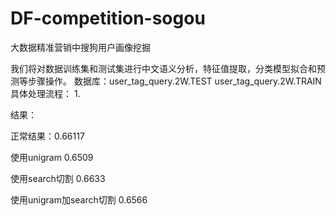 # DF-competition-sogou
大数据精准营销中搜狗用户画像挖掘

我们将对数据训练集和测试集进行中文语义分析，特征值提取，分类模型拟合和预测等步骤操作。
数据库：user_tag_query.2W.TEST user_tag_query.2W.TRAIN
具体处理流程：
1. 


结果：


正常结果：0.66117

使用unigram 0.6509

使用search切割 0.6633

使用unigram加search切割 0.6566
